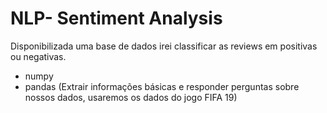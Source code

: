 # NLP- Sentiment Analysis
 Disponibilizada uma base de dados irei classificar as reviews em positivas ou negativas.
 - numpy
- pandas (Extrair informações básicas e responder perguntas sobre nossos dados, usaremos os dados do jogo FIFA 19)

